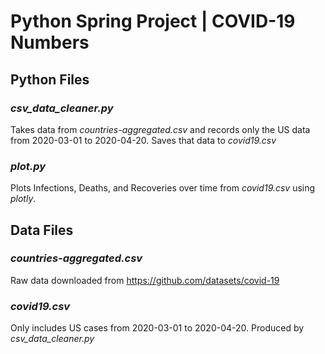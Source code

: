 # Python Spring Project | COVID-19 Numbers
## Python Files
### _csv_data_cleaner.py_
Takes data from _countries-aggregated.csv_ and records only the US data from 2020-03-01 to 2020-04-20.
Saves that data to _covid19.csv_
### _plot.py_
Plots Infections, Deaths, and Recoveries over time from _covid19.csv_ using _plotly_.
## Data Files
### _countries-aggregated.csv_
Raw data downloaded from https://github.com/datasets/covid-19
### _covid19.csv_
Only includes US cases from 2020-03-01 to 2020-04-20.
Produced by _csv_data_cleaner.py_